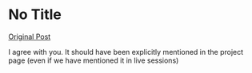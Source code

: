 # No Title

[Original Post](https://discourse.onlinedegree.iitm.ac.in/t/171141/245)

<p>I agree with you. It should have been explicitly mentioned in the project page (even if we have mentioned it in live sessions)</p>